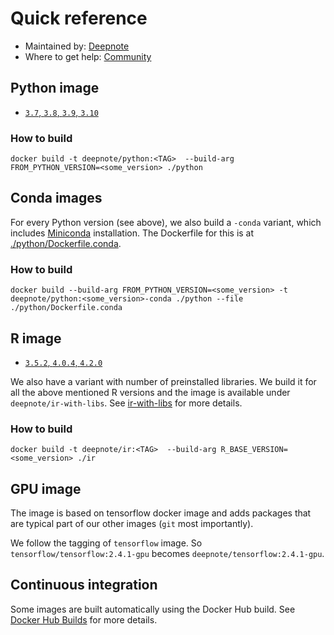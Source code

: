 # Quick reference
 * Maintained by: [Deepnote](https://deepnote.com/)
 * Where to get help: [Community](https://community.deepnote.com/join?invitation_token=0ba08a2332e8ec002f56f8c1eefdb5bc49af0bae-ff6f0d9b-5045-4511-b6d3-a4fe2595c951)

## Python image
* [`3.7`, `3.8`, `3.9`, `3.10`](https://github.com/deepnote/environments/blob/main/python/Dockerfile)

### How to build 
```
docker build -t deepnote/python:<TAG>  --build-arg FROM_PYTHON_VERSION=<some_version> ./python
```

## Conda images
For every Python version (see above), we also build a `-conda` variant, which includes [Miniconda](https://docs.conda.io/en/latest/miniconda.html) installation.
The Dockerfile for this is at [./python/Dockerfile.conda](./python/Dockerfile.conda).

### How to build
```
docker build --build-arg FROM_PYTHON_VERSION=<some_version> -t deepnote/python:<some_version>-conda ./python --file ./python/Dockerfile.conda
```

## R image
* [`3.5.2`, `4.0.4`, `4.2.0`](https://github.com/deepnote/environments/blob/main/ir/Dockerfile)

We also have a variant with number of preinstalled libraries. We build it for all the above mentioned R versions 
and the image is available under `deepnote/ir-with-libs`. See [ir-with-libs](./ir-with-libs/) for more details.

### How to build 
```
docker build -t deepnote/ir:<TAG>  --build-arg R_BASE_VERSION=<some_version> ./ir
```

## GPU image
The image is based on tensorflow docker image and adds packages that are typical part of our other images (`git` most importantly).

We follow the tagging of `tensorflow` image. So `tensorflow/tensorflow:2.4.1-gpu` becomes `deepnote/tensorflow:2.4.1-gpu`.

## Continuous integration
Some images are built automatically using the Docker Hub build. See [Docker Hub Builds](https://hub.docker.com/repository/docker/deepnote/python/builds) for more details.
